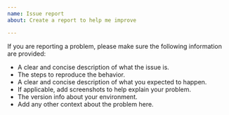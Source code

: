 ```yaml
---
name: Issue report
about: Create a report to help me improve

---
```


If you are reporting a problem, please make sure the following information are provided:

- A clear and concise description of what the issue is.
- The steps to reproduce the behavior.
- A clear and concise description of what you expected to happen.
- If applicable, add screenshots to help explain your problem.
- The version info about your environment.
- Add any other context about the problem here.
